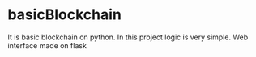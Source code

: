 # basicBlockchain
It is basic blockchain on python. In this project logic is very simple. Web interface made on flask

